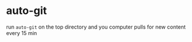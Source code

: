 # auto-git
run `auto-git` on the top directory and you computer pulls for new content every 15 min 
